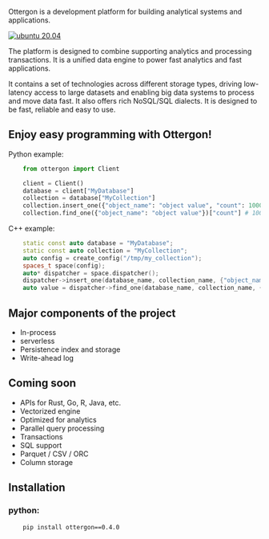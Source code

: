 Ottergon is a development platform for building analytical systems and applications.

[![ubuntu 20.04](https://github.com/duckstax/ottergon/actions/workflows/ubuntu_20_04.yaml/badge.svg)](https://github.com/duckstax/ottergon/actions/workflows/ubuntu_20_04.yaml)

The platform is designed to combine supporting analytics and processing transactions. It is a unified data engine to power fast analytics and fast applications.

It contains a set of technologies across different storage types, driving low-latency access to large datasets and enabling big data systems to process and move data fast. It also offers rich NoSQL/SQL dialects. It is designed to be fast, reliable and easy to use.

## Enjoy easy programming with Ottergon!

Python example:

```python
    from ottergon import Client

    client = Client()
    database = client["MyDatabase"]
    collection = database["MyCollection"]
    collection.insert_one({"object_name": "object value", "count": 1000})
    collection.find_one({"object_name": "object value"})["count"] # 1000
```

C++ example:

```cpp
    static const auto database = "MyDatabase";
    static const auto collection = "MyCollection";
    auto config = create_config("/tmp/my_collection");
    spaces_t space(config);
    auto* dispatcher = space.dispatcher();
    dispatcher->insert_one(database_name, collection_name, {"object_name": "object value", "count": 1000});
    auto value = dispatcher->find_one(database_name, collection_name, {"object_name": "object value"});
```

## Major components of the project

* In-process
* serverless
* Persistence index and storage
* Write-ahead log

## Coming soon

* APIs for Rust, Go, R, Java, etc.
* Vectorized engine
* Optimized for analytics
* Parallel query processing
* Transactions
* SQL support
* Parquet / CSV / ORC
* Column storage

## Installation

### python:

```bash
    pip install ottergon==0.4.0 
```
